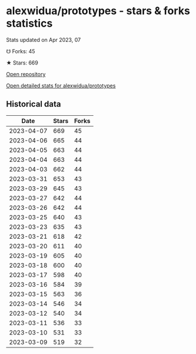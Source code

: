 # alexwidua/prototypes - stars & forks statistics

Stats updated on Apr 2023, 07

☋ Forks: 45

★ Stars: 669

[Open repository](https://github.com/alexwidua/prototypes)

[Open detailed stats for alexwidua/prototypes](https://reviewgithub.com/rep/alexwidua/prototypes)

## Historical data
| Date | Stars | Forks |
|------|-------|-------|
| 2023-04-07 | 669 | 45 | 
| 2023-04-06 | 665 | 44 | 
| 2023-04-05 | 663 | 44 | 
| 2023-04-04 | 663 | 44 | 
| 2023-04-03 | 662 | 44 | 
| 2023-03-31 | 653 | 43 | 
| 2023-03-29 | 645 | 43 | 
| 2023-03-27 | 642 | 44 | 
| 2023-03-26 | 642 | 44 | 
| 2023-03-25 | 640 | 43 | 
| 2023-03-23 | 635 | 43 | 
| 2023-03-21 | 618 | 42 | 
| 2023-03-20 | 611 | 40 | 
| 2023-03-19 | 605 | 40 | 
| 2023-03-18 | 600 | 40 | 
| 2023-03-17 | 598 | 40 | 
| 2023-03-16 | 584 | 39 | 
| 2023-03-15 | 563 | 36 | 
| 2023-03-14 | 546 | 34 | 
| 2023-03-12 | 540 | 34 | 
| 2023-03-11 | 536 | 33 | 
| 2023-03-10 | 531 | 33 | 
| 2023-03-09 | 519 | 32 | 

